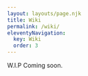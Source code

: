 ```yaml
---
layout: layouts/page.njk
title: Wiki
permalink: /wiki/
eleventyNavigation:
  key: Wiki
  order: 3
---
```


W.I.P Coming soon.
